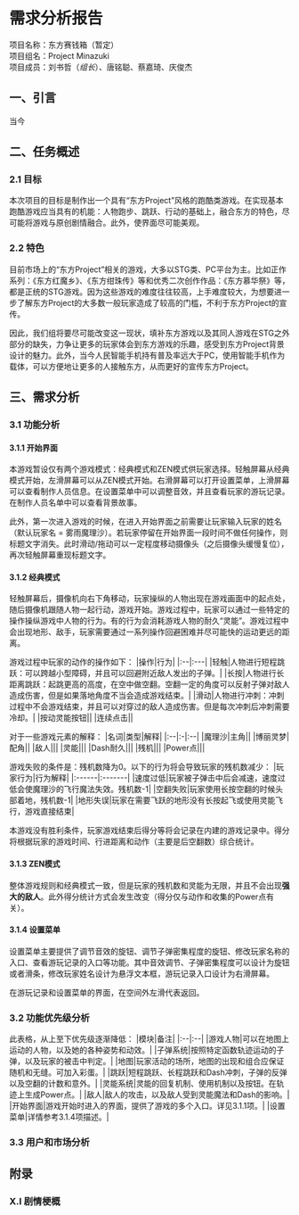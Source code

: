 # 需求分析报告  

项目名称：东方赛钱箱（暂定）  
项目组名：Project Minazuki  
项目成员：刘书哲（*组长*）、唐铭聪、蔡嘉琦、庆俊杰  

## 一、引言  
当今

## 二、任务概述  

### 2.1 目标  
本次项目的目标是制作出一个具有“东方Project”风格的跑酷类游戏。在实现基本跑酷游戏应当具有的机能：人物跑步、跳跃、行动的基础上，融合东方的特色，尽可能将游戏与原创剧情融合。此外，使界面尽可能美观。

### 2.2 特色  
目前市场上的“东方Project”相关的游戏，大多以STG类、PC平台为主。比如正作系列：《东方红魔乡》、《东方绀珠传》等和优秀二次创作作品：《东方慕华祭》等，都是正统的STG游戏。因为这些游戏的难度往往较高，上手难度较大，为想要进一步了解东方Project的大多数一般玩家造成了较高的门槛，不利于东方Project的宣传。

因此，我们组将要尽可能改变这一现状，填补东方游戏以及其同人游戏在STG之外部分的缺失，力争让更多的玩家体会到东方游戏的乐趣，感受到东方Project背景设计的魅力。此外，当今人民智能手机持有普及率远大于PC，使用智能手机作为载体，可以方便地让更多的人接触东方，从而更好的宣传东方Project。

## 三、需求分析

### 3.1 功能分析  

#### 3.1.1 开始界面  
本游戏暂设仅有两个游戏模式：经典模式和ZEN模式供玩家选择。轻触屏幕从经典模式开始，左滑屏幕可以从ZEN模式开始。右滑屏幕可以打开设置菜单，上滑屏幕可以查看制作人员信息。在设置菜单中可以调整音效，并且查看玩家的游玩记录。在制作人员名单中可以查看背景故事。

此外，第一次进入游戏的时候，在进入开始界面之前需要让玩家输入玩家的姓名（默认玩家名 = 雾雨魔理沙）。若玩家停留在开始界面一段时间不做任何操作，则标题文字消失。此时滑动/拖动可以一定程度移动摄像头（之后摄像头缓慢复位），再次轻触屏幕重现标题文字。

#### 3.1.2 经典模式  
轻触屏幕后，摄像机向右下角移动，玩家操纵的人物出现在游戏画面中的起点处，随后摄像机跟随人物一起行动，游戏开始。游戏过程中，玩家可以通过一些特定的操作操纵游戏中人物的行为。有的行为会消耗游戏人物的耐久“灵能”。游戏过程中会出现地形、敌手，玩家需要通过一系列操作回避困难并尽可能快的运动更远的距离。

游戏过程中玩家的动作的操作如下：
|操作|行为|
|:--|:---|
|轻触|人物进行短程跳跃：可以跨越小型障碍，并且可以回避附近敌人发出的子弹。|
|长按|人物进行长距离跳跃：起跳更高的高度，在空中做空翻。空翻一定的角度可以反射子弹对敌人造成伤害，但是如果落地角度不当会造成游戏结束。|
|滑动|人物进行冲刺：冲刺过程中不会游戏结束，并且可以对穿过的敌人造成伤害。但是每次冲刺后冲刺需要冷却。|
|按动灵能按钮||
|连续点击||

对于一些游戏元素的解释：
|名词|类型|解释|
|:--|:-|:--|
|魔理沙|主角||
|博丽灵梦|配角||
|敌人|||
|灵能|||
|Dash耐久|||
|残机|||
|Power点||| 

游戏失败的条件是：残机数降为0。以下的行为将会导致玩家的残机数减少：
|玩家行为|行为解释|
|:------|:-------|
|速度过低|玩家被子弹击中后会减速，速度过低会使魔理沙的飞行魔法失效。残机数-1|
|空翻失败|玩家使用长按空翻的时候头部着地，残机数-1|
|地形失误|玩家在需要飞跃的地形没有长按起飞或使用灵能飞行，游戏直接结束|

本游戏没有胜利条件，玩家游戏结束后得分等将会记录在内建的游戏记录中。得分将根据玩家的游戏时间、行进距离和动作（主要是后空翻数）综合统计。

#### 3.1.3 ZEN模式  
整体游戏规则和经典模式一致，但是玩家的残机数和灵能为无限，并且不会出现**强大的敌人**。此外得分统计方式会发生改变（得分仅与动作和收集的Power点有关）。

#### 3.1.4 设置菜单  
设置菜单主要提供了调节音效的旋钮、调节子弹密集程度的旋钮、修改玩家名称的入口、查看游玩记录的入口等功能。其中音效调节、子弹密集程度可以设计为旋钮或者滑条，修改玩家姓名设计为悬浮文本框，游玩记录入口设计为右滑屏幕。

在游玩记录和设置菜单的界面，在空间外左滑代表返回。

### 3.2 功能优先级分析  
此表格，从上至下优先级逐渐降低：
|模块|备注|
|:--|:--|
|游戏人物|可以在地图上运动的人物，以及她的各种姿势和动效。|
|子弹系统|按照特定函数轨迹运动的子弹，以及玩家的被击中判定。|
|地图|玩家活动的场所，地图的出现和组合应保证随机和无缝。可加入彩蛋。|
|跳跃|短程跳跃、长程跳跃和Dash冲刺，子弹的反弹以及空翻的计数和意外。|
|灵能系统|灵能的回复机制、使用机制以及按钮。在轨迹上生成Power点。|
|敌人|敌人的攻击，以及敌人受到灵能魔法和Dash的影响。|
|开始界面|游戏开始时进入的界面，提供了游戏的多个入口。详见3.1.1项。|
|设置菜单|详情参考3.1.4项描述。|

### 3.3 用户和市场分析  

## 附录  
### X.I 剧情梗概  
